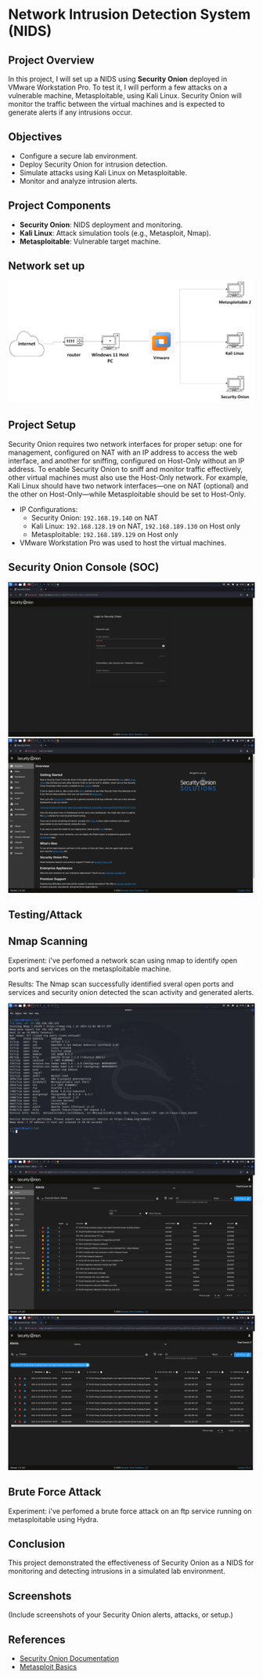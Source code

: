 # Network Intrusion Detection System (NIDS)

## Project Overview

In this project, I will set up a NIDS using **Security Onion** deployed in VMware Workstation Pro. To test it, I will perform a few attacks on a vulnerable machine, Metasploitable, using Kali Linux. Security Onion will monitor the traffic between the virtual machines and is expected to generate alerts if any intrusions occur.

## Objectives
- Configure a secure lab environment.
- Deploy Security Onion for intrusion detection.
- Simulate attacks using Kali Linux on Metasploitable.
- Monitor and analyze intrusion alerts.

## Project Components
- **Security Onion**: NIDS deployment and monitoring.
- **Kali Linux**: Attack simulation tools (e.g., Metasploit, Nmap).
- **Metasploitable**: Vulnerable target machine.


## Network set up
![Network Diagram](https://github.com/abdullahi0000/abdullahi-cybersecurity-portfolio/blob/main/Drawing.png?raw=true)


## Project Setup
Security Onion requires two network interfaces for proper setup: one for management, configured on NAT with an IP address to access the web interface, and another for sniffing, configured on Host-Only without an IP address. To enable Security Onion to sniff and monitor traffic effectively, other virtual machines must also use the Host-Only network. For example, Kali Linux should have two network interfaces—one on NAT (optional) and the other on Host-Only—while Metasploitable should be set to Host-Only.
- IP Configurations:
  - Security Onion: `192.168.19.140` on NAT 
  - Kali Linux: `192.168.128.19` on NAT, `192.168.189.130` on Host only
  - Metasploitable: `192.168.189.129` on Host only
- VMware Workstation Pro was used to host the virtual machines.

## Security Onion Console (SOC)
![Kali Linux Screenshot](https://github.com/abdullahi0000/abdullahi-cybersecurity-portfolio/blob/main/kali-linux-2024.3-vmware-amd64-2024-12-02-16-28-18.png?raw=true)
![Kali Linux Screenshot 2](https://github.com/abdullahi0000/abdullahi-cybersecurity-portfolio/blob/main/kali-linux-2024.3-vmware-amd64-2024-12-02-16-29-02.png?raw=true)

## Testing/Attack
## Nmap Scanning 
Experiment: i've perfomed a network scan using nmap to identify open ports and services on the metasploitable machine.

Results: The Nmap scan successfully identified sveral open ports and services and security onion detected the scan activity and generated alerts.


   ![Kali Linux Screenshot 3](https://github.com/abdullahi0000/abdullahi-cybersecurity-portfolio/blob/main/kali-linux-2024.3-vmware-amd64-2024-12-02-16-49-04.png?raw=true)
   ![Kali Linux Screenshot 4](https://github.com/abdullahi0000/abdullahi-cybersecurity-portfolio/blob/main/kali-linux-2024.3-vmware-amd64-2024-12-02-16-54-44.png?raw=true)
   ![Kali Linux Screenshot 5](https://github.com/abdullahi0000/abdullahi-cybersecurity-portfolio/blob/main/kali-linux-2024.3-vmware-amd64-2024-12-02-17-00-36.png?raw=true)



## Brute Force Attack
Experiment: i've perfomed a brute force attack on an ftp service running on metasploitable using Hydra. 





## Conclusion
This project demonstrated the effectiveness of Security Onion as a NIDS for monitoring and detecting intrusions in a simulated lab environment.

## Screenshots
(Include screenshots of your Security Onion alerts, attacks, or setup.)

## References
- [Security Onion Documentation](https://securityonion.net/docs/)
- [Metasploit Basics](https://metasploit.help/)

